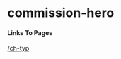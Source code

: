 # commission-hero
#### Links To Pages
[/ch-typ](https://warren-ipro.github.io/commission-hero/ch-typ)
